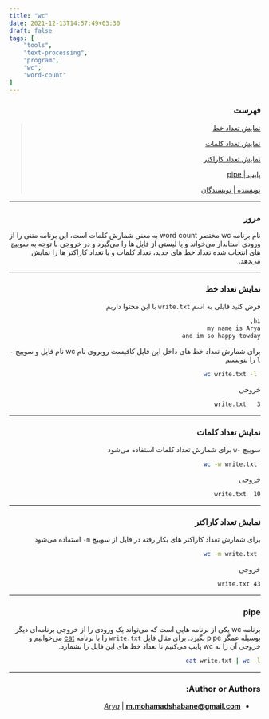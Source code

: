 ```yaml
---
title: "wc"
date: 2021-12-13T14:57:49+03:30
draft: false
tags: [
    "tools",
    "text-processing",
    "program",
    "wc",
    "word-count"
]
---
```


<div dir='rtl'>

### فهرست

> [نمایش تعداد خط](#نمایش-تعداد-خط)
>
> [نمایش تعداد کلمات](#نمایش-تعداد-کلمات)
>
> [نمایش تعداد کاراکتر](#نمایش-تعداد-کاراکتر)
>
> [پایپ | pipe ](#pipe) 
>
> [نویسنده | نویسندگان](#author-or-authors)

---

### مرور
نام برنامه
wc
مختصر
word count
به معنی شمارش کلمات
است، این برنامه متنی را از ورودی استاندار می‌خواند و یا لیستی از فایل ها را می‌گیرد
و در خروجی با توجه به سوییچ های انتخاب شده تعداد خط های جدید، تعداد کلمات و یا تعداد کاراکتر ها
را نمایش می‌دهد.

---

### نمایش تعداد خط
فرض کنید فایلی به اسم 
`write.txt`
با این محتوا داریم

```bash
hi,
my name is Arya
and im so happy towday
```
برای شمارش تعداد خط های داخل این فایل کافیست
روبروی نام
wc
نام فایل و سوییچ
`-l`
را بنویسیم

```bash
 wc write.txt -l
```
خروجی
```bash
3   write.txt
```

---

### نمایش تعداد کلمات

سوییچ
`-w`
برای شمارش تعداد کلمات استفاده می‌شود

```bash
 wc -w write.txt
```
خروجی
```bash
10  write.txt
```

---

### نمایش تعداد کاراکتر

برای شمارش تعداد کاراکتر های بکار رفته در فایل از سوییچ
`m-`
استفاده می‌شود

```bash
 wc -m write.txt
```
خروجی
```bash
43 write.txt
```

---

### pipe
برنامه
wc
یکی از برنامه هایی است که می‌تواند یک ورودی را از خروجی برنامه‌ای دیگر بوسیله عمگر
pipe
بگیرد. برای مثال فایل 
`write.txt`
را با برنامه
[cat](https://bit-orbit.github.io/the-secret-bit/posts/cat/cat)
می‌خوانیم و خروجی آن را به
wc
پایپ می‌کنیم تا تعداد خط های این فایل را بشمارد.

```bash
cat write.txt | wc -l
```

---

### Author or Authors:

- *[Arya](https://github.com/shabane)* | **<m.mohamadshabane@gmail.com>**

</div>